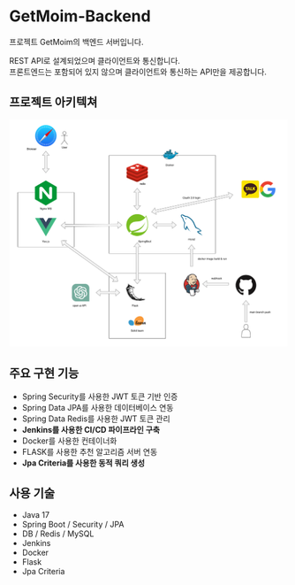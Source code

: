 # GetMoim-Backend
프로젝트 GetMoim의 백엔드 서버입니다.

REST API로 설계되었으며 클라이언트와 통신합니다.<br>
프론트엔드는 포함되어 있지 않으며 클라이언트와 통신하는 API만을 제공합니다.

## 프로젝트 아키텍쳐
![img_1.png](img_1.png)

## 주요 구현 기능
- Spring Security를 사용한 JWT 토큰 기반 인증
- Spring Data JPA를 사용한 데이터베이스 연동
- Spring Data Redis를 사용한 JWT 토큰 관리
- **Jenkins를 사용한 CI/CD 파이프라인 구축**
- Docker를 사용한 컨테이너화
- FLASK를 사용한 추천 알고리즘 서버 연동
- **Jpa Criteria를 사용한 동적 쿼리 생성**

## 사용 기술
- Java 17
- Spring Boot / Security / JPA
- DB / Redis / MySQL
- Jenkins
- Docker
- Flask
- Jpa Criteria
